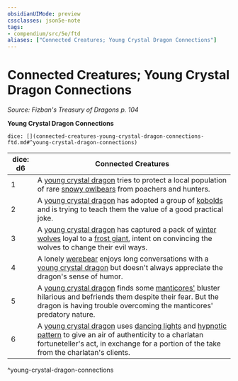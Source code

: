 ```yaml
---
obsidianUIMode: preview
cssclasses: json5e-note
tags:
- compendium/src/5e/ftd
aliases: ["Connected Creatures; Young Crystal Dragon Connections"]
---
```

# Connected Creatures; Young Crystal Dragon Connections
*Source: Fizban's Treasury of Dragons p. 104* 

**Young Crystal Dragon Connections**

`dice: [](connected-creatures-young-crystal-dragon-connections-ftd.md#^young-crystal-dragon-connections)`

| dice: d6 | Connected Creatures |
|----------|---------------------|
| 1 | A [young crystal dragon](Mechanics/bestiary/dragon/young-crystal-dragon-ftd.md) tries to protect a local population of rare [snowy owlbears](Mechanics/bestiary/monstrosity/snowy-owlbear-idrotf.md) from poachers and hunters. |
| 2 | A [young crystal dragon](Mechanics/bestiary/dragon/young-crystal-dragon-ftd.md) has adopted a group of [kobolds](Mechanics/bestiary/humanoid/kobold.md) and is trying to teach them the value of a good practical joke. |
| 3 | A [young crystal dragon](Mechanics/bestiary/dragon/young-crystal-dragon-ftd.md) has captured a pack of [winter wolves](Mechanics/bestiary/monstrosity/winter-wolf.md) loyal to a [frost giant](Mechanics/bestiary/giant/frost-giant.md), intent on convincing the wolves to change their evil ways. |
| 4 | A lonely [werebear](Mechanics/bestiary/humanoid/werebear.md) enjoys long conversations with a [young crystal dragon](Mechanics/bestiary/dragon/young-crystal-dragon-ftd.md) but doesn't always appreciate the dragon's sense of humor. |
| 5 | A [young crystal dragon](Mechanics/bestiary/dragon/young-crystal-dragon-ftd.md) finds some [manticores'](Mechanics/bestiary/monstrosity/manticore.md) bluster hilarious and befriends them despite their fear. But the dragon is having trouble overcoming the manticores' predatory nature. |
| 6 | A [young crystal dragon](Mechanics/bestiary/dragon/young-crystal-dragon-ftd.md) uses [dancing lights](Mechanics/spells/dancing-lights.md) and [hypnotic pattern](Mechanics/spells/hypnotic-pattern.md) to give an air of authenticity to a charlatan fortuneteller's act, in exchange for a portion of the take from the charlatan's clients. |
^young-crystal-dragon-connections